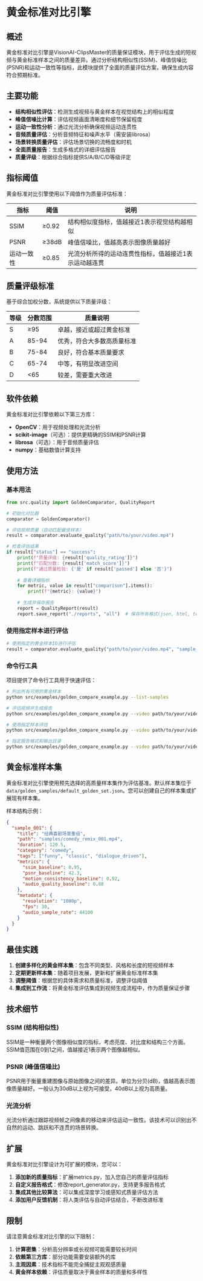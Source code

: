# 黄金标准对比引擎

## 概述

黄金标准对比引擎是VisionAI-ClipsMaster的质量保证模块，用于评估生成的短视频与黄金标准样本之间的质量差异。通过分析结构相似性(SSIM)、峰值信噪比(PSNR)和运动一致性等指标，此模块提供了全面的质量评估方案，确保生成内容符合预期标准。

## 主要功能

- **结构相似性评估**：检测生成视频与黄金样本在视觉结构上的相似程度
- **峰值信噪比计算**：评估视频画面清晰度和细节保留程度
- **运动一致性分析**：通过光流分析确保视频运动连贯性
- **音频质量评估**：分析音频特征和噪声水平（需安装librosa）
- **场景转换质量评估**：评估场景切换的流畅度和时机
- **全面质量报告**：生成多格式的详细评估报告
- **质量评级**：根据综合指标提供S/A/B/C/D等级评定

## 指标阈值

黄金标准对比引擎使用以下阈值作为质量评估标准：

| 指标 | 阈值 | 说明 |
|------|------|------|
| SSIM | ≥0.92 | 结构相似度指标，值越接近1表示视觉结构越相似 |
| PSNR | ≥38dB | 峰值信噪比，值越高表示图像质量越好 |
| 运动一致性 | ≥0.85 | 光流分析所得的运动连贯性指标，值越接近1表示运动越连贯 |

## 质量评级标准

基于综合加权分数，系统提供以下质量评级：

| 等级 | 分数范围 | 质量说明 |
|------|---------|---------|
| S | ≥95 | 卓越，接近或超过黄金标准 |
| A | 85-94 | 优秀，符合大多数高质量标准 |
| B | 75-84 | 良好，符合基本质量要求 |
| C | 65-74 | 中等，有明显改进空间 |
| D | <65 | 较差，需要重大改进 |

## 软件依赖

黄金标准对比引擎依赖以下第三方库：

- **OpenCV**：用于视频处理和光流分析
- **scikit-image**（可选）：提供更精确的SSIM和PSNR计算
- **librosa**（可选）：用于音频质量评估
- **numpy**：基础数值计算支持

## 使用方法

### 基本用法

```python
from src.quality import GoldenComparator, QualityReport

# 初始化对比器
comparator = GoldenComparator()

# 评估视频质量（自动匹配最佳样本）
result = comparator.evaluate_quality("path/to/your/video.mp4")

# 检查评估结果
if result["status"] == "success":
    print(f"质量评级: {result['quality_rating']}")
    print(f"匹配分数: {result['match_score']}")
    print(f"通过质量检验: {'是' if result['passed'] else '否'}")
    
    # 查看详细指标
    for metric, value in result["comparison"].items():
        print(f"{metric}: {value}")
        
    # 生成并保存报告
    report = QualityReport(result)
    report.save_report("./reports", "all")  # 保存所有格式(json, html, text)
```

### 使用指定样本进行评估

```python
# 使用指定的黄金样本ID进行评估
result = comparator.evaluate_quality("path/to/your/video.mp4", "sample_001")
```

### 命令行工具

项目提供了命令行工具用于快速评估：

```bash
# 列出所有可用的黄金样本
python src/examples/golden_compare_example.py --list-samples

# 评估视频并生成报告
python src/examples/golden_compare_example.py --video path/to/your/video.mp4

# 使用指定样本评估
python src/examples/golden_compare_example.py --video path/to/your/video.mp4 --sample sample_001

# 指定报告格式和输出目录
python src/examples/golden_compare_example.py --video path/to/your/video.mp4 --format html --output-dir ./my_reports
```

## 黄金标准样本集

黄金标准对比引擎使用预先选择的高质量样本集作为评估基准。默认样本集位于 `data/golden_samples/default_golden_set.json`。您可以创建自己的样本集或扩展现有样本集。

样本结构示例：

```json
{
  "sample_001": {
    "title": "经典喜剧场景重组",
    "path": "samples/comedy_remix_001.mp4",
    "duration": 120.5,
    "category": "comedy",
    "tags": ["funny", "classic", "dialogue_driven"],
    "metrics": {
      "ssim_baseline": 0.95,
      "psnr_baseline": 42.3,
      "motion_consistency_baseline": 0.92,
      "audio_quality_baseline": 0.88
    },
    "metadata": {
      "resolution": "1080p",
      "fps": 30,
      "audio_sample_rate": 44100
    }
  }
}
```

## 最佳实践

1. **创建多样化的黄金样本集**：包含不同类型、风格和长度的短视频样本
2. **定期更新样本集**：随着项目发展，更新和扩展黄金标准样本集
3. **调整阈值**：根据您的具体需求和质量标准，调整评估阈值
4. **集成到工作流**：将黄金标准评估集成到视频生成流程中，作为质量保证步骤

## 技术细节

### SSIM (结构相似性)

SSIM是一种衡量两个图像相似度的指标，考虑亮度、对比度和结构三个方面。SSIM值范围在0到1之间，值越接近1表示两个图像越相似。

### PSNR (峰值信噪比)

PSNR用于衡量重建图像与原始图像之间的差异。单位为分贝(dB)，值越高表示图像质量越好。一般认为30dB以上视为可接受，40dB以上视为高质量。

### 光流分析

光流分析通过跟踪视频帧之间像素的移动来评估运动一致性。该技术可以识别出不自然的运动、跳跃和不连贯的场景转换。

## 扩展

黄金标准对比引擎设计为可扩展的模块，您可以：

1. **添加新的质量指标**：扩展metrics.py，加入您自己的质量评估指标
2. **自定义报告格式**：修改report_generator.py，支持更多报告格式
3. **集成其他比较算法**：可以集成深度学习或感知式质量评估方法
4. **添加用户反馈机制**：将人类评估与自动评估结合，不断改进标准

## 限制

请注意黄金标准对比引擎的以下限制：

1. **计算密集**：分析高分辨率或长视频可能需要较长时间
2. **依赖第三方库**：部分功能需要安装额外的库
3. **主观因素**：技术指标不能完全捕捉主观观感质量
4. **黄金样本依赖**：评估质量取决于黄金样本的质量和多样性 